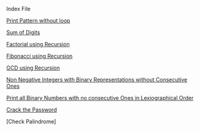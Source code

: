 Index File

[Print Pattern without loop](https://github.com/Akanksha-Singhal/ABC/tree/master/Recursion/Patterns/Print%20Pattern%20without%20loop)

[Sum of Digits](https://github.com/Akanksha-Singhal/ABC/blob/master/Recursion/Sum%20of%20digits/Sum%20Of%20Digits.md)

[Factorial using Recursion](https://github.com/Akanksha-Singhal/ABC/blob/master/Recursion/Patterns/Factorial/Factorial.md)

[Fibonacci using Recursion](https://github.com/Akanksha-Singhal/ABC/blob/master/Recursion/Patterns/Fibonacci/Fibonacci.md)

[GCD using Recursion](https://github.com/Akanksha-Singhal/ABC/blob/master/Recursion/GCD/GCD.md)

[Non Negative Integers with Binary Representations without Consecutive Ones](https://github.com/Akanksha-Singhal/ABC/blob/master/Recursion/Patterns/Binary%20Numbers/Non%20Negative%20Integers%20without%20Consecutive%20Ones/Non%20Negative%20Integers%20without%20Consecutive%20Ones.md)

[Print all Binary Numbers with no consecutive Ones in Lexiographical Order](https://github.com/Akanksha-Singhal/ABC/blob/master/Recursion/Patterns/Binary%20Numbers/Print%20all%20Binary%20Nos/Print%20all%20Binary%20Nos.md)

[Crack the Password](https://github.com/Akanksha-Singhal/ABC/blob/master/Recursion/Patterns/Crack%20the%20Password/Crack%20the%20Password.md)

[Check Palindrome]
